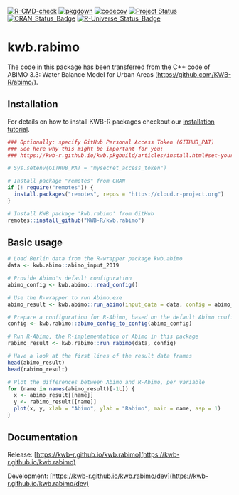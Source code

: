 [![R-CMD-check](https://github.com/KWB-R/kwb.rabimo/workflows/R-CMD-check/badge.svg)](https://github.com/KWB-R/kwb.rabimo/actions?query=workflow%3AR-CMD-check)
[![pkgdown](https://github.com/KWB-R/kwb.rabimo/workflows/pkgdown/badge.svg)](https://github.com/KWB-R/kwb.rabimo/actions?query=workflow%3Apkgdown)
[![codecov](https://codecov.io/github/KWB-R/kwb.rabimo/branch/main/graphs/badge.svg)](https://codecov.io/github/KWB-R/kwb.rabimo)
[![Project Status](https://img.shields.io/badge/lifecycle-experimental-orange.svg)](https://www.tidyverse.org/lifecycle/#experimental)
[![CRAN_Status_Badge](https://www.r-pkg.org/badges/version/kwb.rabimo)]()
[![R-Universe_Status_Badge](https://kwb-r.r-universe.dev/badges/kwb.rabimo)](https://kwb-r.r-universe.dev/)

# kwb.rabimo

The code in this package has been transferred from the C++
code of ABIMO 3.3: Water Balance Model for Urban Areas
(https://github.com/KWB-R/abimo/).

## Installation

For details on how to install KWB-R packages checkout our [installation tutorial](https://kwb-r.github.io/kwb.pkgbuild/articles/install.html).

```r
### Optionally: specify GitHub Personal Access Token (GITHUB_PAT)
### See here why this might be important for you:
### https://kwb-r.github.io/kwb.pkgbuild/articles/install.html#set-your-github_pat

# Sys.setenv(GITHUB_PAT = "mysecret_access_token")

# Install package "remotes" from CRAN
if (! require("remotes")) {
  install.packages("remotes", repos = "https://cloud.r-project.org")
}

# Install KWB package 'kwb.rabimo' from GitHub
remotes::install_github("KWB-R/kwb.rabimo")
```

## Basic usage

```r
# Load Berlin data from the R-wrapper package kwb.abimo
data <- kwb.abimo::abimo_input_2019

# Provide Abimo's default configuration 
abimo_config <- kwb.abimo:::read_config()

# Use the R-wrapper to run Abimo.exe
abimo_result <- kwb.abimo::run_abimo(input_data = data, config = abimo_config)

# Prepare a configuration for R-Abimo, based on the default Abimo configuration
config <- kwb.rabimo::abimo_config_to_config(abimo_config)

# Run R-Abimo, the R-implementation of Abimo in this package
rabimo_result <- kwb.rabimo::run_rabimo(data, config)

# Have a look at the first lines of the result data frames
head(abimo_result)
head(rabimo_result)

# Plot the differences between Abimo and R-Abimo, per variable
for (name in names(abimo_result)[-1L]) {
  x <- abimo_result[[name]]
  y <- rabimo_result[[name]]
  plot(x, y, xlab = "Abimo", ylab = "Rabimo", main = name, asp = 1)
}

```

## Documentation

Release: [https://kwb-r.github.io/kwb.rabimo](https://kwb-r.github.io/kwb.rabimo)

Development: [https://kwb-r.github.io/kwb.rabimo/dev](https://kwb-r.github.io/kwb.rabimo/dev)
